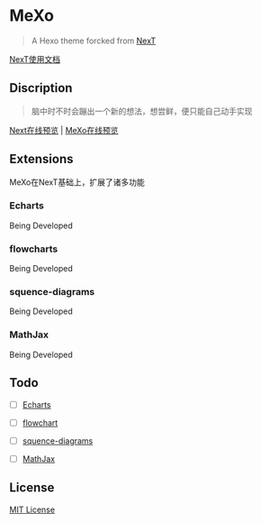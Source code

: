 # MeXo

> A Hexo theme forcked from [NexT](https://github.com/iissnan/hexo-theme-next)

[NexT使用文档](http://theme-next.iissnan.com/)

## Discription

> 脑中时不时会蹦出一个新的想法，想尝鲜，便只能自己动手实现

[Next在线预览](http://notes.iissnan.com/) | [MeXo在线预览](http://blog.manerfan.com)

## Extensions

MeXo在NexT基础上，扩展了诸多功能

### Echarts

Being Developed

### flowcharts

Being Developed

### squence-diagrams

Being Developed

### MathJax

Being Developed

## Todo

- [ ] [Echarts](http://echarts.baidu.com/)
- [ ] [flowchart](http://flowchart.js.org/)
- [ ] [squence-diagrams](https://bramp.github.io/js-sequence-diagrams/)
- [ ] [MathJax](https://www.mathjax.org/)


## License

[MIT License](https://github.com/ManerFan/hexo-theme-mexo/blob/master/LICENSE)
